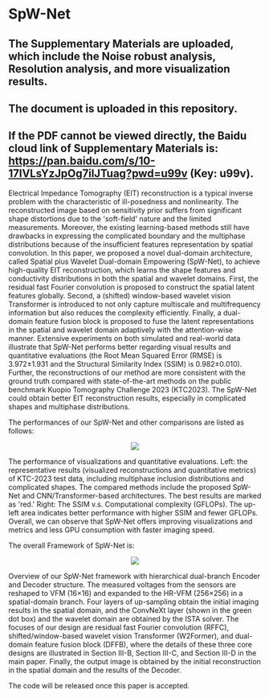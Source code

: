 # SpW-Net

## The Supplementary Materials are uploaded, which include the Noise robust analysis, Resolution analysis, and more visualization results. 
## The document is uploaded in this repository. 
## If the PDF cannot be viewed directly, the Baidu cloud link of Supplementary Materials is: https://pan.baidu.com/s/10-17IVLsYzJpOg7ilJTuag?pwd=u99v (Key: u99v). 

Electrical Impedance Tomography (EIT) reconstruction is a typical inverse problem with the characteristic of ill-posedness and nonlinearity. The reconstructed image based on sensitivity prior suffers from significant shape distortions due to the 'soft-field' nature and the limited measurements. Moreover, the existing learning-based methods still have drawbacks in expressing the complicated boundary and the multiphase distributions because of the insufficient features representation by spatial convolution. In this paper, we proposed a novel dual-domain architecture, called Spatial plus Wavelet Dual-domain Empowering (SpW-Net), to achieve high-quality EIT reconstruction, which learns the shape features and conductivity distributions in both the spatial and wavelet domains. First, the residual fast Fourier convolution is proposed to construct the spatial latent features globally. Second, a (shifted) window-based wavelet vision Transformer is introduced to not only capture multiscale and multifrequency information but also reduces the complexity efficiently. Finally, a dual-domain feature fusion block is proposed to fuse the latent representations in the spatial and wavelet domain adaptively with the attention-wise manner. Extensive experiments on both simulated and real-world data illustrate that SpW-Net performs better regarding visual results and quantitative evaluations (the Root Mean Squared Error (RMSE) is 3.972±1.931 and the Structural Similarity Index (SSIM) is 0.982±0.010). Further, the reconstructions of our method are more consistent with the ground truth compared with state-of-the-art methods on the public benchmark Kuopio Tomography Challenge 2023 (KTC2023). The SpW-Net could obtain better EIT reconstruction results, especially in complicated shapes and multiphase distributions.

The performances of our SpW-Net and other comparisons are listed as follows:

<div align="center">
  <img src="https://github.com/Wangzc420/SpW-Net/blob/main/Image/Overall%20Performance.png">
</div>

The performance of visualizations and quantitative evaluations. Left: the representative results (visualized reconstructions and quantitative metrics) of KTC-2023 test data, including multiphase inclusion distributions and complicated shapes. The compared methods include the proposed SpW-Net and CNN/Transformer-based architectures. The best results are marked as 'red.' Right: The SSIM v.s. Computational complexity (GFLOPs). The up-left area indicates better performance with higher SSIM and fewer GFLOPs. Overall, we can observe that SpW-Net offers improving visualizations and metrics and less GPU consumption with faster imaging speed.

The overall Framework of SpW-Net is:
<div align="center">
  <img src="https://github.com/Wangzc420/SpW-Net/blob/main/Image/SpW-Net%20Framework.png">
</div>

Overview of our SpW-Net framework with hierarchical dual-branch Encoder and Decoder structure. The measured voltages from the sensors are reshaped to VFM (16×16) and expanded to the HR-VFM (256×256) in a spatial-domain branch. Four layers of up-sampling obtain the initial imaging results in the spatial domain, and the ConvNeXt layer (shown in the green dot box) and the wavelet domain are obtained by the ISTA solver. The focuses of our design are residual fast Fourier convolution (RFFC), shifted/window-based wavelet vision Transformer (W2Former), and dual-domain feature fusion block (DFFB), where the details of these three core designs are illustrated in Section III-B, Section III-C, and Section III-D in the main paper. Finally, the output image is obtained by the initial reconstruction in the spatial domain and the results of the Decoder.

The code will be released once this paper is accepted. 


